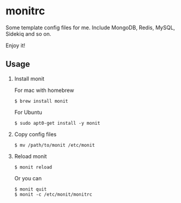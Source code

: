 monitrc
=======
Some template config files for me. Include MongoDB, Redis, MySQL, Sidekiq and so on.

Enjoy it!

## Usage


1. Install monit

   For mac with homebrew

	```
	$ brew install monit
	```
	
   For Ubuntu
   
   ```
   $ sudo apt0-get install -y monit
   ```
   
2. Copy config files
   
   ```
   $ mv /path/to/monit /etc/monit
   ```
   
3. Reload monit
   
   ```
   $ monit reload
   ```
   
   Or you can
   
   ```
   $ monit quit
   $ monit -c /etc/monit/monitrc
   ```